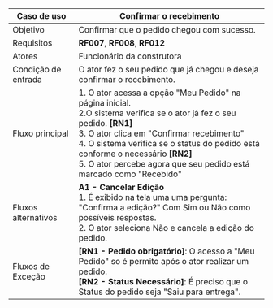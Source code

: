 | Caso de uso         | Confirmar o recebimento                                                                                                                                                                                                                                                                                                                                                                                                                                                                                                                                                                                                                                                                |
| ------------------- | ------------------------------------------------------------------------------------------------------------------------------------------------------------------------------------------------------------------------------------------------------------------------------------------------------------------------------------------------------------------------------------------------------------------------------------------------------------------------------------------------------------------------------------------------------------------------------------------------------------------------------------------------------------------------------------------- |
| Objetivo            | Confirmar que o pedido chegou com sucesso.                                                                                                                                                                                                                                                                                                                                                                                                                                                                                                                                                                                                                       |
| Requisitos          | **RF007**, **RF008**, **RF012**                                                                                                                                                                                                                                                                                                                                                                                                                                                                                                                                                                                                                                                                                  |
| Atores              | Funcionário da construtora                                                                                                                                                                                                                                                                                                                                                                                                                                                                                                                                                                                                                                      |
| Condição de entrada | O ator fez o seu pedido que já chegou e deseja confirmar o recebimento.                                                                                                                                                                                                                                                                                                                                                                                                                                                                                                                                |
| Fluxo principal     | 1. O ator acessa a opção "Meu Pedido" na página inicial.<br> 2.O sistema verifica se o ator já fez o seu pedido. **[RN1]** <br>3.  O ator clica em "Confirmar recebimento" <br> 4. O sistema verifica se o status do pedido está conforme o necessário **[RN2]** <br> 5. O ator percebe agora que seu pedido está marcado como "Recebido" <br>                                                                                                                                                                                                                                                                                        |
| Fluxos alternativos | **A1 - Cancelar Edição** <br>1. É exibido na tela uma uma pergunta: "Confirma a edição?" Com Sim ou Não como possíveis respostas.<br> 2. O ator seleciona Não e cancela a edição do pedido.<br>  
| Fluxos de Exceção   | **[RN1 - Pedido obrigatório]**: O acesso a "Meu Pedido" so é permito após o ator realizar um pedido. <br> **[RN2 - Status Necessário]**: É preciso que o Status do pedido seja "Saiu para entrega".|
